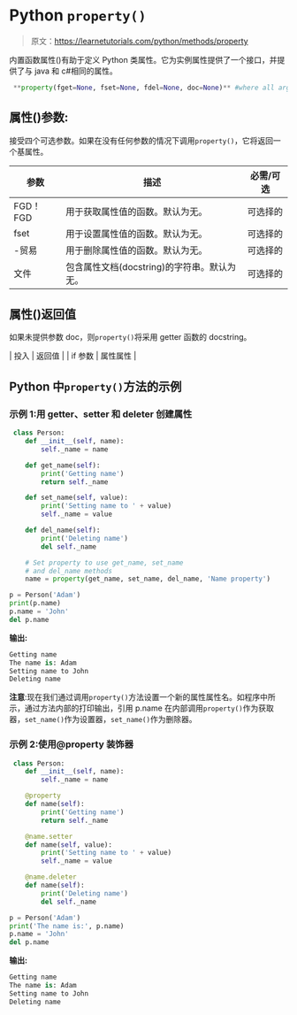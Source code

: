 # Python `property()`

> 原文：<https://learnetutorials.com/python/methods/property>

内置函数属性()有助于定义 Python 类属性。它为实例属性提供了一个接口，并提供了与 java 和 c#相同的属性。

```py
 **property(fget=None, fset=None, fdel=None, doc=None)** #where all arguments are optional 

```

## 属性()参数:

接受四个可选参数。如果在没有任何参数的情况下调用`property()`，它将返回一个基属性。

| 参数 | 描述 | 必需/可选 |
| --- | --- | --- |
| FGD！FGD | 用于获取属性值的函数。默认为无。 | 可选择的 |
| fset | 用于设置属性值的函数。默认为无。 | 可选择的 |
| -贸易 | 用于删除属性值的函数。默认为无。 | 可选择的 |
| 文件 | 包含属性文档(docstring)的字符串。默认为无。 | 可选择的 |

## 属性()返回值

如果未提供参数 doc，则`property()`将采用 getter 函数的 docstring。

| 投入 | 返回值 |
| if 参数 | 属性属性 |

## Python 中`property()`方法的示例

### 示例 1:用 getter、setter 和 deleter 创建属性

```py
 class Person:
    def __init__(self, name):
        self._name = name

    def get_name(self):
        print('Getting name')
        return self._name

    def set_name(self, value):
        print('Setting name to ' + value)
        self._name = value

    def del_name(self):
        print('Deleting name')
        del self._name

    # Set property to use get_name, set_name
    # and del_name methods
    name = property(get_name, set_name, del_name, 'Name property')

p = Person('Adam')
print(p.name)
p.name = 'John'
del p.name 

```

**输出:**

```py
Getting name
The name is: Adam
Setting name to John
Deleting name
```

**注意**:现在我们通过调用`property()`方法设置一个新的属性属性名。如程序中所示，通过方法内部的打印输出，引用 p.name 在内部调用`property()`作为获取器，`set_name()`作为设置器，`set_name()`作为删除器。

### 示例 2:使用@property 装饰器

```py
 class Person:
    def __init__(self, name):
        self._name = name

    @property
    def name(self):
        print('Getting name')
        return self._name

    @name.setter
    def name(self, value):
        print('Setting name to ' + value)
        self._name = value

    @name.deleter
    def name(self):
        print('Deleting name')
        del self._name

p = Person('Adam')
print('The name is:', p.name)
p.name = 'John'
del p.name 

```

**输出:**

```py
Getting name
The name is: Adam
Setting name to John
Deleting name 
```